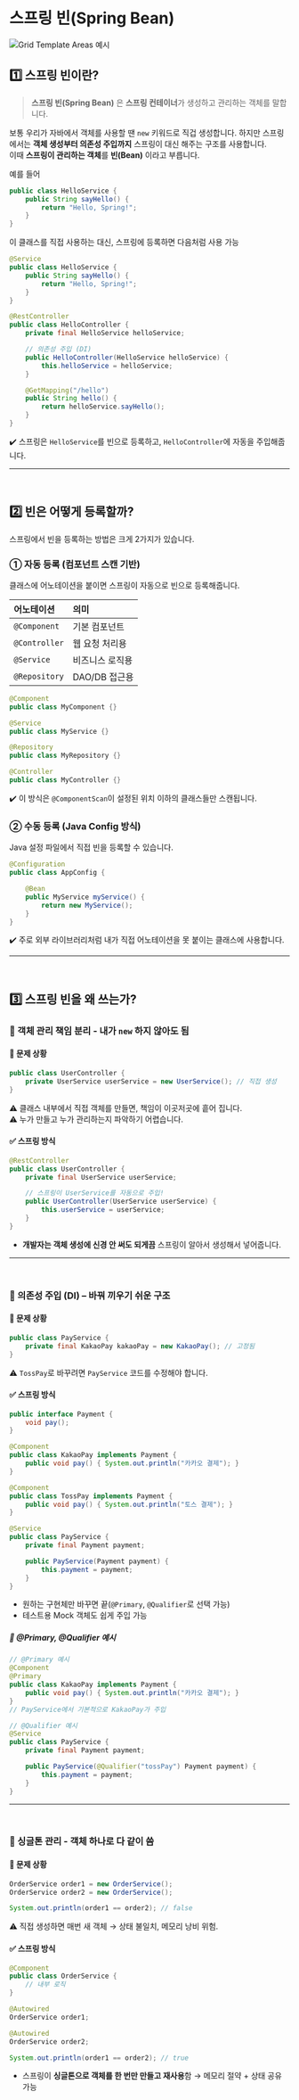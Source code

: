 # 스프링 빈(Spring Bean)
![Grid Template Areas 예시](../images/spring-bean.png)

## 1️⃣ 스프링 빈이란?
> **스프링 빈(Spring Bean)** 은 **스프링 컨테이너**가 생성하고 관리하는 객체를 말합니다.

보통 우리가 자바에서 객체를 사용할 땐 `new` 키워드로 직겁 생성합니다. 하지만 스프링에서는 **객체 생성부터 의존성 주입까지** 스프링이 대신 해주는 구조를 사용합니다.  
이때 **스프링이 관리하는 객체**를 **빈(Bean)** 이라고 부릅니다.

예를 들어
```java
public class HelloService {
	public String sayHello() {
		return "Hello, Spring!";
	}
}
```
이 클래스를 직접 사용하는 대신, 스프링에 등록하면 다음처럼 사용 가능
```java
@Service
public class HelloService {
    public String sayHello() {
        return "Hello, Spring!";
    }
}

@RestController
public class HelloController {
    private final HelloService helloService;

    // 의존성 주입 (DI)
    public HelloController(HelloService helloService) {
        this.helloService = helloService;
    }

    @GetMapping("/hello")
    public String hello() {
        return helloService.sayHello();
    }
}
```
✔️ 스프링은 `HelloService`를 빈으로 등록하고, `HelloController`에 자동을 주입해줍니다.

---
<br>

## 2️⃣ 빈은 어떻게 등록할까?
스프링에서 빈을 등록하는 방법은 크게 2가지가 있습니다.

### ① 자동 등록 (컴포넌트 스캔 기반)
클래스에 어노테이션을 붙이면 스프링이 자동으로 빈으로 등록해줍니다.

|어노테이션|의미|
|:---|:---|
|`@Component`|기본 컴포넌트|
|`@Controller`|웹 요청 처리용|
|`@Service`|비즈니스 로직용|
|`@Repository`|DAO/DB 접근용|

```java
@Component
public class MyComponent {}

@Service
public class MyService {}

@Repository
public class MyRepository {}

@Controller
public class MyController {}
```
✔️ 이 방식은 `@ComponentScan`이 설정된 위치 이하의 클래스들만 스캔됩니다.

### ② 수동 등록 (Java Config 방식)
Java 설정 파일에서 직접 빈을 등록할 수 있습니다.

```java
@Configuration
public class AppConfig {

    @Bean
    public MyService myService() {
        return new MyService();
    }
}
```
✔️ 주로 외부 라이브러리처럼 내가 직접 어노테이션을 못 붙이는 클래스에 사용합니다.

---
<br>

## 3️⃣ 스프링 빈을 왜 쓰는가?
### 🔹 객체 관리 책임 분리 - 내가 `new` 하지 않아도 됨
#### 💬 문제 상황
```java
public class UserController {
    private UserService userService = new UserService(); // 직접 생성
}
```
⚠️ 클래스 내부에서 직접 객체를 만들면, 책임이 이곳저곳에 흩어 집니다.  
⚠️ 누가 만들고 누가 관리하는지 파악하기 어렵습니다.

#### ✅ 스프링 방식
```java
@RestController
public class UserController {
    private final UserService userService;

    // 스프링이 UserService를 자동으로 주입!
    public UserController(UserService userService) {
        this.userService = userService;
    }
}
```
- **개발자는 객체 생성에 신경 안 써도 되게끔** 스프링이 알아서 생성해서 넣어줍니다.

---
<br>

### 🔹 의존성 주입 (DI) – 바꿔 끼우기 쉬운 구조
#### 💬 문제 상황
```java
public class PayService {
    private final KakaoPay kakaoPay = new KakaoPay(); // 고정됨
}
```
⚠️ `TossPay`로 바꾸려면 `PayService` 코드를 수정해야 합니다.

#### ✅ 스프링 방식
```java
public interface Payment {
    void pay();
}

@Component
public class KakaoPay implements Payment {
    public void pay() { System.out.println("카카오 결제"); }
}

@Component
public class TossPay implements Payment {
    public void pay() { System.out.println("토스 결제"); }
}

@Service
public class PayService {
    private final Payment payment;

    public PayService(Payment payment) {
        this.payment = payment;
    }
}
```
- 원하는 구현체만 바꾸면 끝(`@Primary`, `@Qualifier`로 선택 가능)
- 테스트용 Mock 객체도 쉽게 주입 가능

##### 🧐 @Primary, @Qualifier 예시
```java
// @Primary 예시
@Component
@Primary
public class KakaoPay implements Payment {
    public void pay() { System.out.println("카카오 결제"); }
}
// PayService에서 기본적으로 KakaoPay가 주입
```
```java
// @Qualifier 예시
@Service
public class PayService {
    private final Payment payment;

    public PayService(@Qualifier("tossPay") Payment payment) {
        this.payment = payment;
    }
}
```


---
<br>

### 🔹 싱글톤 관리 - 객체 하나로 다 같이 씀
#### 💬 문제 상황
```java
OrderService order1 = new OrderService();
OrderService order2 = new OrderService();

System.out.println(order1 == order2); // false
```
⚠️ 직접 생성하면 매번 새 객체 → 상태 불일치, 메모리 낭비 위험.

#### ✅ 스프링 방식
```java
@Component
public class OrderService {
    // 내부 로직
}
```
```java
@Autowired
OrderService order1;

@Autowired
OrderService order2;

System.out.println(order1 == order2); // true
```
- 스프링이 **싱글톤으로 객체를 한 번만 만들고 재사용**함 → 메모리 절약 + 상태 공유 가능

